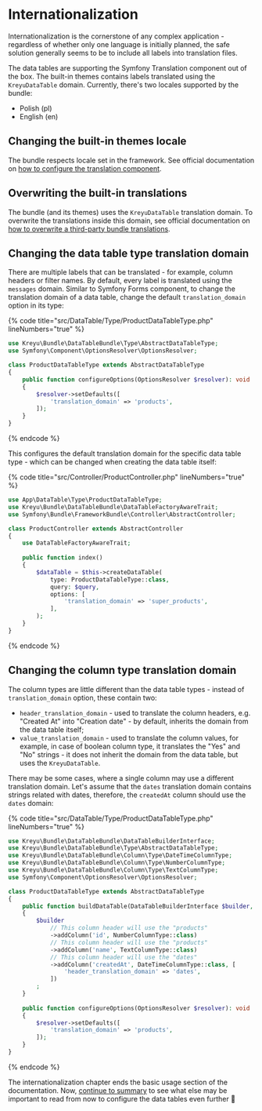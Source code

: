 # Internationalization

Internationalization is the cornerstone of any complex application - regardless of whether only one language is initially planned, the safe solution generally seems to be to include all labels into translation files.

The data tables are supporting the Symfony Translation component out of the box. The built-in themes contains labels translated using the `KreyuDataTable` domain. Currently, there's two locales supported by the bundle:

* Polish (pl)
* English (en)

## Changing the built-in themes locale

The bundle respects locale set in the framework. See official documentation on [how to configure the translation component](https://symfony.com/doc/current/translation.html#configuration).

## Overwriting the built-in translations

The bundle (and its themes) uses the `KreyuDataTable` translation domain. To overwrite the translations inside this domain, see official documentation on [how to overwrite a third-party bundle translations](https://symfony.com/doc/current/bundles/override.html#translations).

## Changing the data table type translation domain

There are multiple labels that can be translated - for example, column headers or filter names. By default, every label is translated using the `messages` domain. Similar to Symfony Forms component, to change the translation domain of a data table, change the default `translation_domain` option in its type:

{% code title="src/DataTable/Type/ProductDataTableType.php" lineNumbers="true" %}
```php
use Kreyu\Bundle\DataTableBundle\Type\AbstractDataTableType;
use Symfony\Component\OptionsResolver\OptionsResolver;

class ProductDataTableType extends AbstractDataTableType
{
    public function configureOptions(OptionsResolver $resolver): void
    {
        $resolver->setDefaults([
            'translation_domain' => 'products',
        ]);
    }
}
```
{% endcode %}

This configures the default translation domain for the specific data table type - which can be changed when creating the data table itself:

{% code title="src/Controller/ProductController.php" lineNumbers="true" %}
```php
use App\DataTable\Type\ProductDataTableType;
use Kreyu\Bundle\DataTableBundle\DataTableFactoryAwareTrait;
use Symfony\Bundle\FrameworkBundle\Controller\AbstractController;

class ProductController extends AbstractController
{
    use DataTableFactoryAwareTrait;
    
    public function index()
    {
        $dataTable = $this->createDataTable(
            type: ProductDataTableType::class, 
            query: $query,
            options: [
                'translation_domain' => 'super_products',
            ],
        );
    }
}
```
{% endcode %}

## Changing the column type translation domain

The column types are little different than the data table types - instead of `translation_domain` option, these contain two:

* &#x20;`header_translation_domain` - used to translate the column headers, e.g. "Created At" into "Creation date" - by default, inherits the domain from the data table itself;
* `value_translation_domain` - used to translate the column values, for example, in case of boolean column type, it translates the "Yes" and "No" strings - it does not inherit the domain from the data table, but uses the `KreyuDataTable`.

There may be some cases, where a single column may use a different translation domain. Let's assume that the `dates` translation domain contains strings related with dates, therefore, the `createdAt` column should use the `dates` domain:

{% code title="src/DataTable/Type/ProductDataTableType.php" lineNumbers="true" %}
```php
use Kreyu\Bundle\DataTableBundle\DataTableBuilderInterface;
use Kreyu\Bundle\DataTableBundle\Type\AbstractDataTableType;
use Kreyu\Bundle\DataTableBundle\Column\Type\DateTimeColumnType;
use Kreyu\Bundle\DataTableBundle\Column\Type\NumberColumnType;
use Kreyu\Bundle\DataTableBundle\Column\Type\TextColumnType;
use Symfony\Component\OptionsResolver\OptionsResolver;

class ProductDataTableType extends AbstractDataTableType
{
    public function buildDataTable(DataTableBuilderInterface $builder, array $options): void
    {
        $builder
            // This column header will use the "products"
            ->addColumn('id', NumberColumnType::class)
            // This column header will use the "products"
            ->addColumn('name', TextColumnType::class)
            // This column header will use the "dates"
            ->addColumn('createdAt', DateTimeColumnType::class, [
                'header_translation_domain' => 'dates',
            ])
        ;
    }
    
    public function configureOptions(OptionsResolver $resolver): void
    {
        $resolver->setDefaults([
            'translation_domain' => 'products',
        ]);
    }
}
```
{% endcode %}

The internationalization chapter ends the basic usage section of the documentation. Now, [continue to summary](summary.md) to see what else may be important to read from now to configure the data tables even further :rocket:
